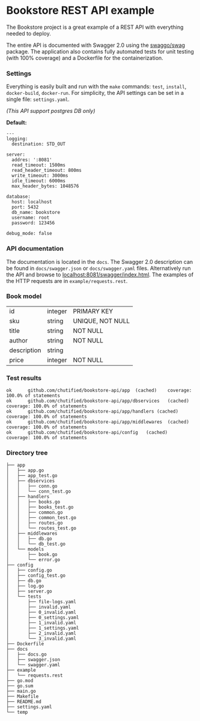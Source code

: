# Bookstore REST API example
The Bookstore project is a great example of a REST API with everything needed to deploy.

The entire API is documented with Swagger 2.0 using the <a href="https://www.github.com/swaggo/swag" target="_blank">swaggo/swag</a> package. The application also contains fully automated tests for unit testing (with 100% coverage) and a Dockerfile for the containerization.

### Settings
Everything is easily built and run with the `make` commands: `test`, `install`, `docker-build`, `docker-run`.
For simplicity, the API settings can be set in a single file: `settings.yaml`.

_(This API support postgres DB only)_

__Default:__
```
---
logging:
  destination: STD_OUT

server:
  addres: ':8081'
  read_timeout: 1500ms
  read_header_timeout: 800ms
  write_timeout: 3000ms
  idle_timeout: 6000ms
  max_header_bytes: 1048576

database:
  host: localhost
  port: 5432
  db_name: bookstore
  username: root
  password: 123456

debug_mode: false
```

### API documentation
The documentation is located in the `docs`. The Swagger 2.0 description can be found in `docs/swagger.json` or `docs/swagger.yaml` files. Alternatively run the API and browse to <a href="https://localhost:8081/swagger/index.html" target="_blank">localhost:8081/swagger/index.html</a>.
The examples of the HTTP requests are in `example/requests.rest`.

### Book model
<table>
   <tbody>
     <tr>
         <td>id</td>
         <td>integer</td>
         <td>PRIMARY KEY</td>
      </tr>
     <tr>
         <td>sku</td>
         <td>string</td>
         <td>UNIQUE, NOT NULL</td>
      </tr>
     <tr>
         <td>title</td>
         <td>string</td>
         <td>NOT NULL</td>
      </tr>
     <tr>
         <td>author</td>
         <td>string</td>
         <td>NOT NULL</td>
      </tr>
     <tr>
         <td>description</td>
         <td>string</td>
         <td></td>
      </tr>
     <tr>
         <td>price</td>
         <td>integer</td>
         <td>NOT NULL</td>
      </tr>
   </tbody>
</table>

### Test results
```
ok  	github.com/chutified/bookstore-api/app	(cached)	coverage: 100.0% of statements
ok  	github.com/chutified/bookstore-api/app/dbservices	(cached)	coverage: 100.0% of statements
ok  	github.com/chutified/bookstore-api/app/handlers	(cached)	coverage: 100.0% of statements
ok  	github.com/chutified/bookstore-api/app/middlewares	(cached)	coverage: 100.0% of statements
ok  	github.com/chutified/bookstore-api/config	(cached)	coverage: 100.0% of statements
```

### Directory tree
```
├── app
│   ├── app.go
│   ├── app_test.go
│   ├── dbservices
│   │   ├── conn.go
│   │   └── conn_test.go
│   ├── handlers
│   │   ├── books.go
│   │   ├── books_test.go
│   │   ├── common.go
│   │   ├── common_test.go
│   │   ├── routes.go
│   │   └── routes_test.go
│   ├── middlewares
│   │   ├── db.go
│   │   └── db_test.go
│   └── models
│       ├── book.go
│       └── error.go
├── config
│   ├── config.go
│   ├── config_test.go
│   ├── db.go
│   ├── log.go
│   ├── server.go
│   └── tests
│       ├── file-logs.yaml
│       ├── invalid.yaml
│       ├── 0_invalid.yaml
│       ├── 0_settings.yaml
│       ├── 1_invalid.yaml
│       ├── 1_settings.yaml
│       ├── 2_invalid.yaml
│       └── 3_invalid.yaml
├── Dockerfile
├── docs
│   ├── docs.go
│   ├── swagger.json
│   └── swagger.yaml
├── example
│   └── requests.rest
├── go.mod
├── go.sum
├── main.go
├── Makefile
├── README.md
├── settings.yaml
└── temp
```
